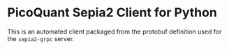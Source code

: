 # PicoQuant Sepia2 Client for Python

This is an automated client packaged from the protobuf definition used for the
`sepia2-grpc` server.
